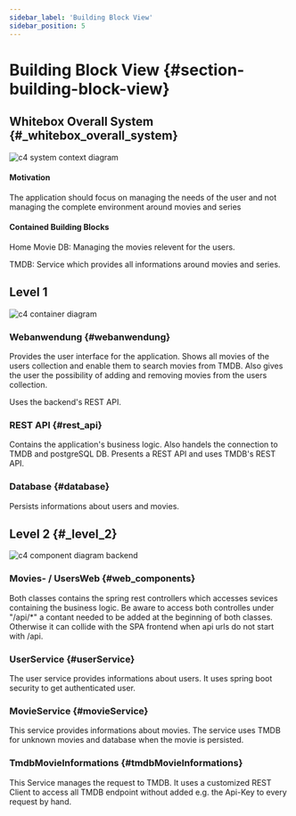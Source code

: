 ```yaml
---
sidebar_label: 'Building Block View'
sidebar_position: 5
---
```

# Building Block View {#section-building-block-view}

## Whitebox Overall System {#_whitebox_overall_system}

![c4 system context diagram](/c4Diagrams/c4-system-context.png)

#### Motivation
The application should focus on managing the needs of the user and not managing the complete environment around movies and series

#### Contained Building Blocks
Home Movie DB:
Managing the movies relevent for the users.

TMDB:
Service which provides all informations around movies and series. 


## Level 1
![c4 container diagram](/c4Diagrams/c4-container.png)

### Webanwendung {#webanwendung}
Provides the user interface for the application. Shows all movies of the users collection and enable them to search movies from TMDB. Also gives the user the possibility of adding and removing movies from the users collection.

Uses the backend's REST API. 

### REST API {#rest_api}
Contains the application's business logic. Also handels the connection to TMDB and postgreSQL DB.
Presents a REST API and uses TMDB's REST API. 


### Database {#database}
Persists informations about users and movies.

## Level 2 {#_level_2}


![c4 component diagram backend](/c4Diagrams/c4-component-backend.png)


### Movies- / UsersWeb {#web_components}
Both classes contains the spring rest controllers which accesses sevices containing the business logic. Be aware to access both controlles under "/api/*" a contant needed to be added at the beginning of both classes. Otherwise it can collide with the SPA frontend when api urls do not start with /api. 

### UserService {#userService}
The user service provides informations about users. It uses spring boot security to get authenticated user.  

### MovieService {#movieService}
This service provides informations about movies. The service uses TMDB for unknown movies and database when the movie is persisted.

### TmdbMovieInformations {#tmdbMovieInformations}
This Service manages the request to TMDB. It uses a customized REST Client to access all TMDB endpoint without added e.g. the Api-Key to every request by hand.
